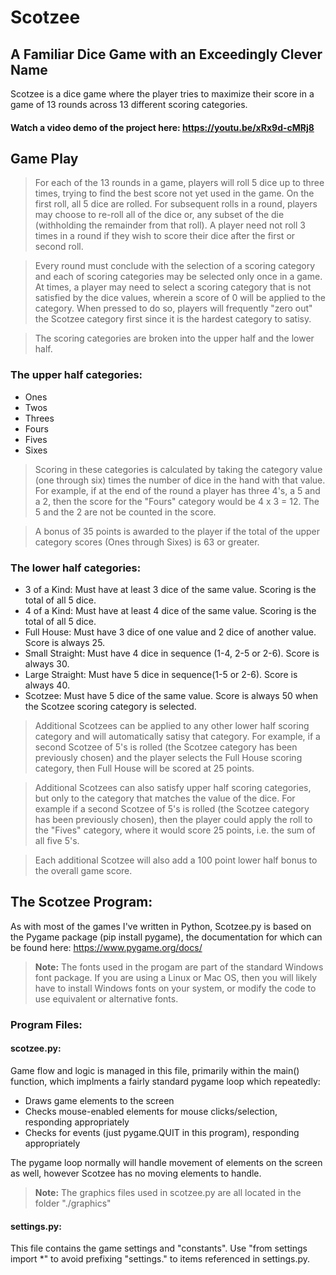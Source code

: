 # Scotzee
## A Familiar Dice Game with an Exceedingly Clever Name
Scotzee is a dice game where the player tries to maximize their score in a game of 13 rounds across 13 different scoring categories.
#### Watch a video demo of the project here: <https://youtu.be/xRx9d-cMRj8>
## Game Play
>For each of the 13 rounds in a game, players will roll 5 dice up to three times, trying to find the best score not yet used in the game. On the first roll, all 5 dice are rolled. For subsequent rolls in a round, players may choose to re-roll all of the dice or, any subset of the die \(withholding the remainder from that roll). A player need not roll 3 times in a round if they wish to score their dice after the first or second roll.<br>

>Every round must conclude with the selection of a scoring category and each of scoring categories may be selected only once in a game. At times, a player may need to select a scoring category that is not satisfied by the dice values, wherein a score of 0 will be applied to the category. When pressed to do so, players will frequently "zero out" the Scotzee category first since it is the hardest category to satisy.

>The scoring categories are broken into the upper half and the lower half.
### The upper half categories:
* Ones
* Twos
* Threes
* Fours
* Fives
* Sixes
>Scoring in these categories is calculated by taking the category value (one through six) times the number of dice in the hand with that value. For example, if at the end of the round a player has three 4's, a 5 and a 2, then the score for the "Fours" category would be 4 x 3 = 12. The 5 and the 2 are not be counted in the score.

>A bonus of 35 points is awarded to the player if the total of the upper category scores (Ones through Sixes) is 63 or greater.

### The lower half categories:
* 3 of a Kind:  Must have at least 3 dice of the same value. Scoring is the total of all 5 dice.
* 4 of a Kind:  Must have at least 4 dice of the same value. Scoring is the total of all 5 dice.
* Full House:   Must have 3 dice of one value and 2 dice of another value. Score is always 25.
* Small Straight:  Must have 4 dice in sequence (1-4, 2-5 or 2-6). Score is always 30.
* Large Straight:  Must have 5 dice in sequence(1-5 or 2-6). Score is always 40.
* Scotzee:  Must have 5 dice of the same value. Score is always 50 when the Scotzee scoring category is selected.
>Additional Scotzees can be applied to any other lower half scoring category and will automatically satisy that category.  For example, if a second Scotzee of 5's is rolled \(the Scotzee category has been previously chosen) and the player selects the Full House scoring category, then Full House will be scored at 25 points.

>Additional Scotzees can also satisfy upper half scoring categories, but only to the category that matches the value of the dice. For example if a second Scotzee of 5's is rolled \(the Scotzee category has been previously chosen), then the player could apply the roll to the "Fives" category, where it would score 25 points, i.e. the sum of all five 5's.

>Each additional Scotzee will also add a 100 point lower half bonus to the overall game score.

## The Scotzee Program:
As with most of the games I've written in Python, Scotzee.py is based on the Pygame package \(pip install pygame), the documentation for which can be found here: <https://www.pygame.org/docs/>
>**Note:** The fonts used in the progam are part of the standard Windows font package. If you are using a Linux or Mac OS, then you will likely have to install Windows fonts on your system, or modify the code to use equivalent or alternative fonts.
### Program Files:
#### scotzee.py:
Game flow and logic is managed in this file, primarily within the main() function, which implments a fairly standard pygame loop which repeatedly:
* Draws game elements to the screen
* Checks mouse-enabled elements for mouse clicks/selection, responding appropriately
* Checks for events (just pygame.QUIT in this program), responding appropriately

The pygame loop normally will handle movement of elements on the screen as well, however Scotzee has no moving elements to handle.
>**Note:** The graphics files used in scotzee.py are all located in the folder "./graphics"
#### settings.py:
This file contains the game settings and "constants". Use "from settings import *" to avoid prefixing "settings." to items referenced in settings.py.
